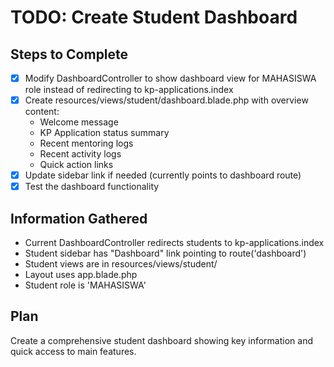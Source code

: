 # TODO: Create Student Dashboard

## Steps to Complete
- [x] Modify DashboardController to show dashboard view for MAHASISWA role instead of redirecting to kp-applications.index
- [x] Create resources/views/student/dashboard.blade.php with overview content:
  - Welcome message
  - KP Application status summary
  - Recent mentoring logs
  - Recent activity logs
  - Quick action links
- [x] Update sidebar link if needed (currently points to dashboard route)
- [x] Test the dashboard functionality

## Information Gathered
- Current DashboardController redirects students to kp-applications.index
- Student sidebar has "Dashboard" link pointing to route('dashboard')
- Student views are in resources/views/student/
- Layout uses app.blade.php
- Student role is 'MAHASISWA'

## Plan
Create a comprehensive student dashboard showing key information and quick access to main features.

